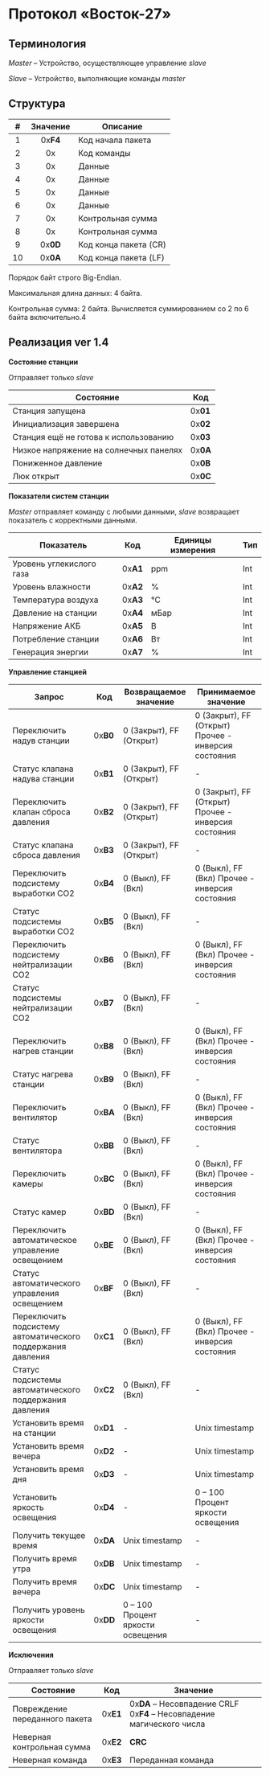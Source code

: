 # Протокол «Восток-27»

## Терминология

*Master* – Устройство, осуществляющее управление *slave*

*Slave* – Устройство, выполняющие команды *master*

## Структура

| \# |  Значение  | Описание                |
|:--:|:----------:|-------------------------|
|  1 |  0x**F4**  | Код начала пакета       |
|  2 |     0x     | Код команды             |
|  3 |     0x     | Данные                  |
|  4 |     0x     | Данные                  |
|  5 |     0x     | Данные                  |
|  6 |     0x     | Данные                  |
|  7 |     0x     | Контрольная сумма       |
|  8 |     0x     | Контрольная сумма       |
|  9 |  0x**0D**  | Код конца пакета (CR)   |
| 10 |  0x**0A**  | Код конца пакета (LF)   |

Порядок байт строго Big-Endian.

Максимальная длина данных: 4 байта.

Контрольная сумма: 2 байта. Вычисляется суммированием со 2 по 6 байта включительно.4

## Реализация ver 1.4

**Состояние станции**

Отправляет только *slave*

| Состояние                              | Код      |
|----------------------------------------|----------|
| Станция запущена                       | 0x**01** |
| Инициализация завершена                | 0x**02** |
| Станция ещё не готова к использованию  | 0x**03** |
| Низкое напряжение на солнечных панелях | 0x**0A** |
| Пониженное давление                    | 0x**0B** |
| Люк открыт                             | 0x**0C** |

**Показатели систем станции**

*Master* отправляет команду с любыми данными, *slave* возвращает показатель с
корректными данными.

| Показатель               | Код      | Единицы измерения | Тип |
|--------------------------|----------|-------------------|-----|
| Уровень углекислого газа | 0x**A1** | ppm               | Int |
| Уровень влажности        | 0x**A2** | %                 | Int |
| Температура воздуха      | 0x**A3** | ℃                 | Int |
| Давление на станции      | 0x**A4** | мБар              | Int |
| Напряжение АКБ           | 0x**A5** | В                 | Int |
| Потребление станции      | 0x**A6** | Вт                | Int |
| Генерация энергии        | 0x**A7** | %                 | Int |

**Управление станцией**

| Запрос                                                      | Код      | Возвращаемое значение             | Принимаемое значение                                |
|-------------------------------------------------------------|----------|-----------------------------------|-----------------------------------------------------|
| Переключить надув станции                                   | 0x**B0** | 0 (Закрыт), FF (Открыт)           | 0 (Закрыт), FF (Открыт) Прочее - инверсия состояния |
| Статус клапана надува станции                               | 0x**B1** | 0 (Закрыт), FF (Открыт)           | \-                                                  |
| Переключить клапан сброса давления                          | 0x**B2** | 0 (Закрыт), FF (Открыт)           | 0 (Закрыт), FF (Открыт) Прочее - инверсия состояния |
| Статус клапана сброса давления                              | 0x**B3** | 0 (Закрыт), FF (Открыт)           | \-                                                  |
| Переключить подсистему выработки CO2                        | 0x**B4** | 0 (Выкл), FF (Вкл)                | 0 (Выкл), FF (Вкл) Прочее - инверсия состояния      |
| Статус подсистемы выработки CO2                             | 0x**B5** | 0 (Выкл), FF (Вкл)                | \-                                                  |
| Переключить подсистему нейтрализации CO2                    | 0x**B6** | 0 (Выкл), FF (Вкл)                | 0 (Выкл), FF (Вкл) Прочее - инверсия состояния      |
| Статус подсистемы нейтрализации CO2                         | 0x**B7** | 0 (Выкл), FF (Вкл)                | \-                                                  |
| Переключить нагрев станции                                  | 0x**B8** | 0 (Выкл), FF (Вкл)                | 0 (Выкл), FF (Вкл) Прочее - инверсия состояния      |
| Статус нагрева станции                                      | 0x**B9** | 0 (Выкл), FF (Вкл)                | \-                                                  |
| Переключить вентилятор                                      | 0x**BA** | 0 (Выкл), FF (Вкл)                | 0 (Выкл), FF (Вкл) Прочее - инверсия состояния      |
| Статус вентилятора                                          | 0x**BB** | 0 (Выкл), FF (Вкл)                | \-                                                  |
| Переключить камеры                                          | 0x**BC** | 0 (Выкл), FF (Вкл)                | 0 (Выкл), FF (Вкл) Прочее - инверсия состояния      |
| Статус камер                                                | 0x**BD** | 0 (Выкл), FF (Вкл)                | \-                                                  |
| Переключить автоматическое управление освещением            | 0x**BE** | 0 (Выкл), FF (Вкл)                | 0 (Выкл), FF (Вкл) Прочее - инверсия состояния      |
| Статус автоматического управления освещением                | 0x**BF** | 0 (Выкл), FF (Вкл)                | \-                                                  |
| Переключить подсистему автоматического поддержания давления | 0x**C1** | 0 (Выкл), FF (Вкл)                | 0 (Выкл), FF (Вкл) Прочее - инверсия состояния      |
| Статус подсистемы автоматического поддержания давления      | 0x**C2** | 0 (Выкл), FF (Вкл)                | \-                                                  |
| Установить время на станции                                 | 0x**D1** | \-                                | Unix timestamp                                      |
| Установить время вечера                                     | 0x**D2** | \-                                | Unix timestamp                                      |
| Установить время дня                                        | 0x**D3** | \-                                | Unix timestamp                                      |
| Установить яркость освещения                                | 0x**D4** | \-                                | 0 – 100 Процент яркости освещения                   |
| Получить текущее время                                      | 0x**DA** | Unix timestamp                    | \-                                                  |
| Получить время утра                                         | 0x**DB** | Unix timestamp                    | \-                                                  |
| Получить время вечера                                       | 0x**DС** | Unix timestamp                    | \-                                                  |
| Получить уровень яркости освещения                          | 0x**DD** | 0 – 100 Процент яркости освещения | \-                                                  |

**Исключения**

Отправляет только *slave*

| Состояние                      | Код      | Значение                                                               |
|--------------------------------|----------|------------------------------------------------------------------------|
| Повреждение переданного пакета | 0x**E1** | 0x**DA** – Несовпадение CRLF 0x**F4** – Несовпадение магического числа |
| Неверная контрольная сумма     | 0x**E2** | **CRC**                                                                |
| Неверная команда               | 0x**E3** | Переданная команда                                                     |
